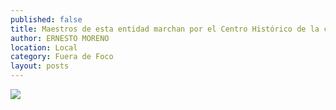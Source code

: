 ```yaml
---
published: false
title: Maestros de esta entidad marchan por el Centro Histórico de la capital
author: ERNESTO MORENO
location: Local
category: Fuera de Foco
layout: posts
---
```


![](http://i.imgur.com/sScVIJ5m.jpg)
